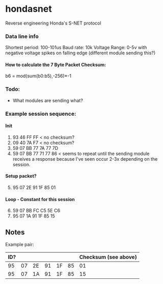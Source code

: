# hondasnet
Reverse engineering Honda's S-NET protocol

### Data line info
Shortest period: 100-101us
Baud rate: 10k
Voltage Range: 0-5v with negative voltage spikes on falling edge (different module sending this?)

#### How to calculate the 7 Byte Packet Checksum:
b6 = mod(sum(b0:b5),-256)*-1

### Todo:
- What modules are sending what?


### Example session sequence:

#### Init
1.  93 46 FF FF < no checksum?
2.  09 40 7A F7 < no checksum?
3.  59 07 BB 77 7A 77 7D
4.  59 07 BB 77 71 77 86 < seems to repeat until the sending module receives a response because I've seen occur 2-3x depending on the session.

#### Setup packet?
5. 95 07 2E 91 1F 85 01

#### Loop - Constant for this session
6. 59 07 BB FC C5 5E C6
7. 95 07 1A 91 1F 85 15

## Notes
Example pair:

| ID? |  |  |  |  |  |Checksum (see above)|  
| -- | -- | -- | -- | -- | -- | -- |
| 95 | 07 | 2E | 91 | 1F | 85 | 01 |
| 95 | 07 | 1A | 91 | 1F | 85 | 15 |
<!--stackedit_data:
eyJoaXN0b3J5IjpbLTE1ODI1NDMwNjZdfQ==
-->